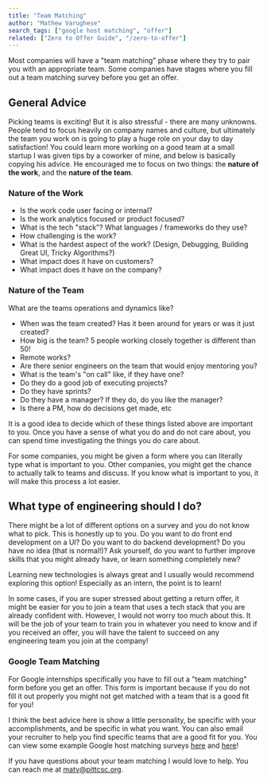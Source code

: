 ```yaml
---
title: "Team Matching"
author: "Mathew Varughese"
search_tags: ["google host matching", "offer"]
related: ["Zero to Offer Guide", "/zero-to-offer"]
---
```


Most companies will have a "team matching" phase where they try to pair you with an appropriate team. Some companies have stages where you fill out a team matching survey before you get an offer. 

## General Advice
Picking teams is exciting! But it is also stressful - there are many unknowns. People tend to focus heavily on company names and culture, but ultimately the team you work on is going to play a huge role on your day to day satisfaction! You could learn more working on a good team at a small startup I was given tips by a coworker of mine, and below is basically copying his advice. He encouraged me to focus on two things: the **nature of the work**, and the **nature of the team**.

### Nature of the Work
- Is the work code user facing or internal?
- Is the work analytics focused or product focused?
- What is the tech "stack"? What languages / frameworks do they use?
- How challenging is the work?
- What is the hardest aspect of the work? (Design, Debugging, Building Great UI, Tricky Algorithms?)
- What impact does it have on customers?
- What impact does it have on the company?

### Nature of the Team
What are the teams operations and dynamics like?

- When was the team created? Has it been around for years or was it just created?
- How big is the team? 5 people working closely together is different than 50!
- Remote works?
- Are there senior engineers on the team that would enjoy mentoring you?
- What is the team's "on call" like, if they have one?
- Do they do a good job of executing projects?
- Do they have sprints?
- Do they have a manager? If they do, do you like the manager?
- Is there a PM, how do decisions get made, etc
  
It is a good idea to decide which of these things listed above are important to you. Once you have a sense of what you do and do not care about, you can spend time investigating the things you do care about.

For some companies, you might be given a form where you can literally type what is important to you. Other companies, you might get the chance to actually talk to teams and discuss. If you know what is important to you, it will make this process a lot easier.

## What type of engineering should I do?
There might be a lot of different options on a survey and you do not know what to pick. This is honestly up to you. Do you want to do front end development on a UI? Do you want to do backend development? Do you have no idea (that is normal!)? Ask yourself, do you want to further improve skills that you might already have, or learn something completely new?

Learning new technologies is always great and I usually would recommend exploring this option!  Especially as an intern, the point is to learn!

In some cases, if you are super stressed about getting a return offer, it might be easier for you to join a team that uses a tech stack that you are already confident with. However, I would not worry too much about this. It will be the job of your team to train you in whatever you need to know and if you received an offer, you will have the talent to succeed on any engineering team you join at the company!

### Google Team Matching
For Google internships specifically you have to fill out a "team matching" form before you get an offer. This form is important because if you do not fill it out properly you might not get matched with a team that is a good fit for you!

I think the best advice here is show a little personality, be specific with your accomplishments, and be specific in what you want. You can also email your recruiter to help you find specific teams that are a good fit for you. You can view some example Google host matching surveys [here](https://docs.google.com/document/d/1xb1glON01lMKZCgyWNsj0fCqzHzuQq0woG4hQNdma2w/edit) and [here](https://docs.google.com/document/d/1RnLATQGcuKrAUOx7OV_neOxtBRIIWqsOUle4mm2fqHg/edit)!

If you have questions about your team matching I would love to help. You can reach me at matv@pittcsc.org.
